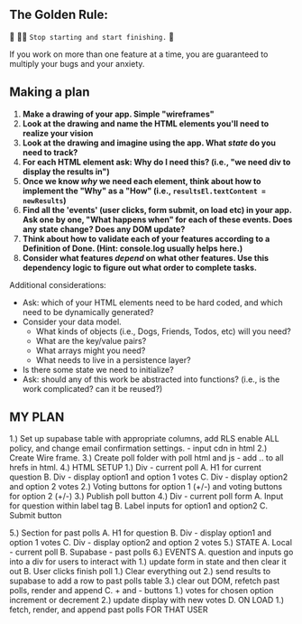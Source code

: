 ## The Golden Rule:

🦸 🦸‍♂️ `Stop starting and start finishing.` 🏁

If you work on more than one feature at a time, you are guaranteed to multiply your bugs and your anxiety.

## Making a plan

1) **Make a drawing of your app. Simple "wireframes"**
1) **Look at the drawing and name the HTML elements you'll need to realize your vision**
1) **Look at the drawing and imagine using the app. What _state_ do you need to track?**
1) **For each HTML element ask: Why do I need this? (i.e., "we need div to display the results in")**
1) **Once we know _why_ we need each element, think about how to implement the "Why" as a "How" (i.e., `resultsEl.textContent = newResults`)**
1) **Find all the 'events' (user clicks, form submit, on load etc) in your app. Ask one by one, "What happens when" for each of these events. Does any state change? Does any DOM update?**
1) **Think about how to validate each of your features according to a Definition of Done. (Hint: console.log usually helps here.)**
1) **Consider what features _depend_ on what other features. Use this dependency logic to figure out what order to complete tasks.**

Additional considerations:
- Ask: which of your HTML elements need to be hard coded, and which need to be dynamically generated?
- Consider your data model.
  - What kinds of objects (i.e., Dogs, Friends, Todos, etc) will you need?
  - What are the key/value pairs?
  - What arrays might you need?
  - What needs to live in a persistence layer?
- Is there some state we need to initialize?
- Ask: should any of this work be abstracted into functions? (i.e., is the work complicated? can it be reused?)


## MY PLAN
1.) Set up supabase table with appropriate columns, add RLS enable ALL policy, and change email confirmation settings.
    - input cdn in html
2.) Create Wire frame.
3.) Create poll folder with poll html and js - add .. to all hrefs in html.
4.) HTML SETUP
1.) Div - current poll
  A. H1 for current question
  B. Div - display option1 and option 1 votes
  C. Div - display option2 and option 2 votes
2.) Voting buttons for option 1 (+/-) and voting buttons for option 2 (+/-)
3.) Publish poll button
4.) Div - current poll form
 A. Input for question within label tag
 B. Label inputs for option1 and option2
 C. Submit button

5.) Section for past polls
 A. H1 for question
 B. Div - display option1 and option 1 votes
 C. Div - display option2 and option 2 votes
5.) STATE
  A. Local - current poll
  B. Supabase - past polls
6.) EVENTS
  A. question and inputs go into a div for users to interact with
    1.) update form in state and then clear it out
  B. User clicks finish poll
    1.) Clear everything out
    2.) send results to supabase to add a row to past polls table
    3.) clear out DOM, refetch past polls, render and append
  C. + and - buttons
    1.) votes for chosen option increment or decrement
    2.) update display with new votes
  D. ON LOAD
    1.) fetch, render, and append past polls FOR THAT USER



